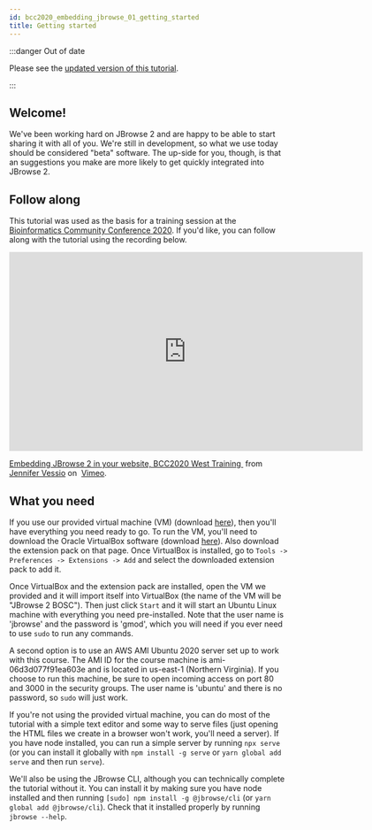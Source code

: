 ```yaml
---
id: bcc2020_embedding_jbrowse_01_getting_started
title: Getting started
---
```


:::danger Out of date

Please see the
[updated version of this tutorial](../../embed_linear_genome_view/01_introduction).

:::

## Welcome!

We've been working hard on JBrowse 2 and are happy to be able to start sharing
it with all of you. We're still in development, so what we use today should be
considered "beta" software. The up-side for you, though, is that an suggestions
you make are more likely to get quickly integrated into JBrowse 2.

## Follow along

This tutorial was used as the basis for a training session at the
[Bioinformatics Community Conference 2020](https://bcc2020.github.io/). If you'd
like, you can follow along with the tutorial using the recording below.

<iframe
  src="https://player.vimeo.com/video/454059086"
  width="640"
  height="360"
  frameborder="0"
  allow="autoplay; fullscreen"
  allowfullscreen
></iframe>
<p>
  <a href="https://vimeo.com/454059086"
    >Embedding JBrowse 2 in your website, BCC2020 West Training
  </a>
  &nbsp;from&nbsp;
  <a href="https://vimeo.com/user119241161">Jennifer Vessio</a> on&nbsp;
  <a href="https://vimeo.com">Vimeo</a>.
</p>

## What you need

If you use our provided virtual machine (VM) (download
[here](https://jbrowse-tutorials.s3.amazonaws.com/JBrowse%202%20BOSC.ova)),
then you'll have everything you need ready to go. To run the VM, you'll need to
download the Oracle VirtualBox software (download
[here](https://www.virtualbox.org/wiki/Downloads)). Also download the extension
pack on that page. Once VirtualBox is installed, go to `Tools -> Preferences -> Extensions -> Add` and select the downloaded extension pack to add it.

Once VirtualBox and the extension pack are installed, open the VM we
provided and it will import itself into VirtualBox (the name of the VM will be
"JBrowse 2 BOSC"). Then just click `Start` and it will start an Ubuntu Linux
machine with everything you need pre-installed. Note that the user name is
'jbrowse' and the password is 'gmod', which you will need if you ever need to
use `sudo` to run any commands.

A second option is to use an AWS AMI Ubuntu 2020 server set up to work with
this course. The AMI ID for the course machine is ami-06d3d077f91ea603e and
is located in us-east-1 (Northern Virginia). If you choose to run this machine,
be sure to open incoming access on port 80 and 3000 in the security groups. The
user name is 'ubuntu' and there is no password, so `sudo` will just work.

If you're not using the provided virtual machine, you can do most of the
tutorial with a simple text editor and some way to serve files (just opening
the HTML files we create in a browser won't work, you'll need a server). If you
have node installed, you can run a simple server by running `npx serve` (or you
can install it globally with `npm install -g serve` or `yarn global add serve`
and then run `serve`).

We'll also be using the JBrowse CLI, although you can technically complete the
tutorial without it. You can install it by making sure you have node installed
and then running `[sudo] npm install -g @jbrowse/cli` (or `yarn global add @jbrowse/cli`). Check that it installed properly by running `jbrowse --help`.
